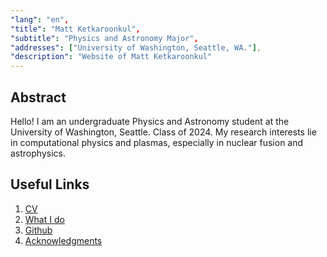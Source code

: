```yaml
---
"lang": "en",
"title": "Matt Ketkaroonkul",
"subtitle": "Physics and Astronomy Major",
"addresses": ["University of Washington, Seattle, WA."],
"description": "Website of Matt Ketkaroonkul"
---
```


## Abstract

Hello! I am an undergraduate Physics and Astronomy student at the University of Washington, Seattle. Class of 2024. My research interests lie in computational physics and plasmas, especially in nuclear fusion and astrophysics.

## Useful Links

1. [CV](attachments/CV_mattketk.pdf)
2. [What I do](whatido.html)
3. [Github](https://www.github.com/matt-ketk)
4. [Acknowledgments](acknowledgments.html)